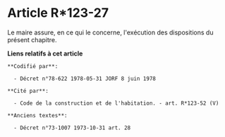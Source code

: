 # Article R*123-27

Le maire assure, en ce qui le concerne, l'exécution des dispositions du présent chapitre.

**Liens relatifs à cet article**

	**Codifié par**:

	  - Décret n°78-622 1978-05-31 JORF 8 juin 1978

	**Cité par**:

	  - Code de la construction et de l'habitation. - art. R*123-52 (V)

	**Anciens textes**:

	  - Décret n°73-1007 1973-10-31 art. 28
